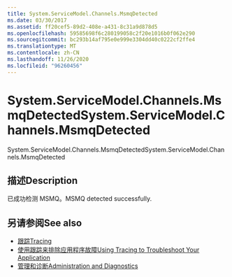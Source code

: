 ```yaml
---
title: System.ServiceModel.Channels.MsmqDetected
ms.date: 03/30/2017
ms.assetid: ff20cef5-89d2-408e-a431-8c31a9d878d5
ms.openlocfilehash: 59585698f6c280199058c2f20e1016b0f062e290
ms.sourcegitcommit: bc293b14af795e0e999e3304dd40c0222cf2ffe4
ms.translationtype: MT
ms.contentlocale: zh-CN
ms.lasthandoff: 11/26/2020
ms.locfileid: "96260456"
---
```

# <a name="systemservicemodelchannelsmsmqdetected"></a><span data-ttu-id="873fa-102">System.ServiceModel.Channels.MsmqDetected</span><span class="sxs-lookup"><span data-stu-id="873fa-102">System.ServiceModel.Channels.MsmqDetected</span></span>

<span data-ttu-id="873fa-103">System.ServiceModel.Channels.MsmqDetected</span><span class="sxs-lookup"><span data-stu-id="873fa-103">System.ServiceModel.Channels.MsmqDetected</span></span>  
  
## <a name="description"></a><span data-ttu-id="873fa-104">描述</span><span class="sxs-lookup"><span data-stu-id="873fa-104">Description</span></span>  

 <span data-ttu-id="873fa-105">已成功检测 MSMQ。</span><span class="sxs-lookup"><span data-stu-id="873fa-105">MSMQ detected successfully.</span></span>  
  
## <a name="see-also"></a><span data-ttu-id="873fa-106">另请参阅</span><span class="sxs-lookup"><span data-stu-id="873fa-106">See also</span></span>

- [<span data-ttu-id="873fa-107">跟踪</span><span class="sxs-lookup"><span data-stu-id="873fa-107">Tracing</span></span>](index.md)
- [<span data-ttu-id="873fa-108">使用跟踪来排除应用程序故障</span><span class="sxs-lookup"><span data-stu-id="873fa-108">Using Tracing to Troubleshoot Your Application</span></span>](using-tracing-to-troubleshoot-your-application.md)
- [<span data-ttu-id="873fa-109">管理和诊断</span><span class="sxs-lookup"><span data-stu-id="873fa-109">Administration and Diagnostics</span></span>](../index.md)
